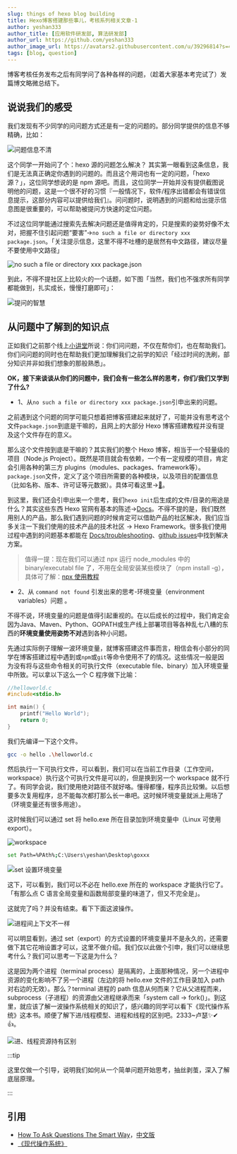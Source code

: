 ```yaml
---
slug: things of hexo blog building
title: Hexo博客搭建那些事儿，考核系列相关文章-1
author: yeshan333
author_title: [应用软件研发部, 算法研发部]
author_url: https://github.com/yeshan333
author_image_url: https://avatars2.githubusercontent.com/u/39296814?s=460&u=e816aa835ec2f2ea905e8a110ee562f67d3fee5b&v=4
tags: [blog, question]
---
```


博客考核任务发布之后有同学问了各种各样的问题，（趁着大家基本考完试了）发篇博文略微总结下。

<!--truncate-->

## 说说我们的感受

我们发现有不少同学的问问题方式还是有一定的问题的。部分同学提供的信息不够精确，比如：

![问题信息不清](https://cdn.jsdelivr.net/gh/ssmath/picgo-pic/img/20200721221345.png)

这个同学一开始问了个：hexo 源的问题怎么解决？
其实第一眼看到这条信息，我们是无法真正确定你遇到的问题的。而且这个用词也有一定的问题，「hexo源？」，这位同学想说的是 npm 源吧。而且，这位同学一开始并没有提供截图说明他的问题，这是一个很不好的习惯『一般情况下，软件/程序出错都会有错误信息提示，这部分内容可以提供给我们』。问问题时，说明遇到的问题和给出提示信息图是很重要的，可以帮助被提问方快速的定位问题。

不过这位同学能通过搜索先去解决问题还是值得肯定的，只是搜索的姿势好像不太对，把握不住引起问题“要害”->`no such a file or directory xxx package.json`。「关注提示信息，这里不得不吐槽的是居然有中文路径，建议尽量不要使用中文路径」

![no such a file or directory xxx package.json](https://cdn.jsdelivr.net/gh/ssmath/picgo-pic/img/20200721223745.png)

到此，不得不提社区上比较火的一个话题，如下图「当然，我们也不强求所有同学都能做到，扎实成长，慢慢打磨即可」：

![提问的智慧](https://cdn.jsdelivr.net/gh/ssmath/picgo-pic/img/20200722015132.png)

## 从问题中了解到的知识点

正如我们之前那个线上[小讲堂](https://github.com/seven-innovation-base/2020.6-Article-Collection)所说：你们问问题，不仅在帮你们，也在帮助我们。你们问问题的同时也在帮助我们更加理解我们之前学的知识「经过时间的洗刷，部分知识并非如我们想象的那般熟悉」。

**OK，接下来谈谈从你们的问题中，我们会有一些怎么样的思考，你们/我们又学到了什么?**

- 1、从`no such a file or directory xxx package.json`引申出来的问题。

之前遇到这个问题的同学可能只想着把博客搭建起来就好了，可能并没有思考这个文件`package.json`到底是干嘛的，且网上的大部分 Hexo 博客搭建教程并没有提及这个文件存在的意义。

那么这个文件按到底是干嘛的？其实我们的整个 Hexo 博客，相当于一个轻量级的项目（Node.js Project）。既然是项目就会有依赖，一个有一定规模的项目，肯定会引用各种的第三方 plugins（modules、packages、framework等）。`package.json`文件，定义了这个项目所需要的各种模块，以及项目的配置信息（比如名称、版本、许可证等元数据）。具体可看这里->[🔗](https://javascript.ruanyifeng.com/nodejs/packagejson.html)。

到这里，我们还会引申出来一个思考，我们`hexo init`后生成的文件/目录的用途是什么？其实这些东西 Hexo 官网有基本的陈述->[Docs](https://hexo.io/zh-cn/docs/setup.html)。不得不提的是，我们既然用别人的产品，那么我们遇到问题的时候肯定可以借助产品的社区解决，我们应当多关注一下我们使用的技术产品的技术社区 -> Hexo Framework。很多我们使用过程中遇到的问题基本都能在 [Docs/troubleshooting](https://hexo.io/docs/troubleshooting)、[github issues](https://github.com/hexojs/hexo/issues)中找到解决方案。

> 值得一提：现在我们可以通过 npx 运行 node_modules 中的 binary/executabl file 了，不用在全局安装某些模块了（npm install -g），具体可了解：[npx 使用教程](http://www.ruanyifeng.com/blog/2019/02/npx.html)

- 2、从 `command not found` 引发出来的思考-环境变量（environment variables）问题 。

不得不说，环境变量的问题是值得引起重视的。在以后成长的过程中，我们肯定会因为Java、Maven、Python、GOPATH或生产线上部署项目等各种乱七八糟的东西的**环境变量使用姿势不对**遇到各种小问题。

先通过实际例子理解一波环境变量，就博客搭建这件事而言，相信会有小部分的同学在博客搭建过程中遇到或`npm`或`git`等命令使用不了的情况。这些情况一般是因为没有将与这些命令相关的可执行文件（executable file、binary）加入环境变量中所致。可以拿以下这么一个 C 程序做下比喻：

```c
//helloworld.c
#include<stdio.h>

int main() {
    printf("Hello World");
    return 0;
}
```

我们先编译一下这个文件。

```bash
gcc -o hello .\helloworld.c
```

然后执行一下可执行文件，可以看到，我们可以在当前工作目录（工作空间，workspace）执行这个可执行文件是可以的，但是换到另一个 workspace 就不行了。有同学会说，我们使用绝对路径不就好咯。懂得都懂，程序员比较懒。以后想要多次复用程序，总不能每次都打那么长一串吧。这时候环境变量就派上用场了（环境变量还有很多用途）。

这时候我们可以通过 set 将 hello.exe 所在目录加到环境变量中（Linux 可使用 export）。

![workspace](https://cdn.jsdelivr.net/gh/ssmath/picgo-pic/img/20200722211325.png)

```bash
set Path=%PAth%;C:\Users\yeshan\Desktop\goxxx
```

![set 设置环境变量](https://cdn.jsdelivr.net/gh/ssmath/picgo-pic/img/20200722010700.png)

这下，可以看到，我们可以不必在 hello.exe 所在的 workspace 才能执行它了。「有那么点 C 语言全局变量和函数局部变量的味道了，但又不完全是」。

这就完了吗？并没有结束。看下下面这波操作。

![进程间上下文不一样](https://cdn.jsdelivr.net/gh/ssmath/picgo-pic/img/gog.png)

可以明显看到，通过 set（export）的方式设置的环境变量并不是永久的，还需要做下其它花哨设置才可以，这里不做介绍。我们仅以此做个引申，我们可以继续思考什么？我们可以思考一下这是为什么？

这是因为两个进程（terminal process）是隔离的，上面那种情况，另一个进程中资源的变化影响不了另一个进程（左边的将 hello.exe 文件的工作目录加入 path 对右边的无效）。那么？terminal 进程的 path 信息从何而来？它从父进程而来，subprocess（子进程）的资源由父进程继承而来「system call -> fork()」。到这里，就应该了解一波操作系统相关的知识了，感兴趣的同学可以看下《现代操作系统》这本书。顺便了解下进/线程模型、进程和线程的区别吧。2333~卢瑟✨✔👍。

![进、线程资源持有区别](https://cdn.jsdelivr.net/gh/ssmath/picgo-pic/img/20200722014253.png)

:::tip

这里仅做一个引导，说明我们如何从一个简单问题开始思考，抽丝剥茧，深入了解底层原理。

:::

## 引用

- [How To Ask Questions The Smart Way](http://www.catb.org/~esr/faqs/smart-questions.html)，[中文版](http://tieba.github.io/common/howtoask.html#forum)
- [《现代操作系统》](https://book.douban.com/subject/27096665/)

